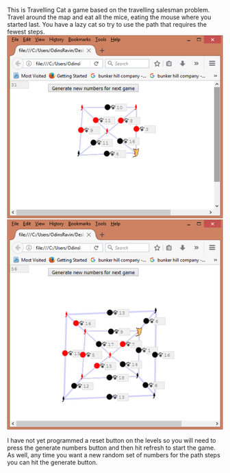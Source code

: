This is Travelling Cat a game based on the travelling salesman problem. Travel around the map and eat all the mice, eating the mouse where you started last. You have a lazy cat so try to use the path that requires the fewest steps.
![alt text](screenshot1.png) ![alt text](screenshot2.png)

I have not yet programmed a reset button on the levels so you will need to press the generate numbers button and then hit refresh to start the game. As well, any time you want a new random set of numbers for the path steps you can hit the generate button.
